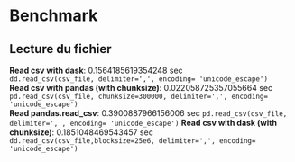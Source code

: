 # Benchmark

## Lecture du fichier
**Read csv with dask**: 0.1564185619354248 sec  
```dd.read_csv(csv_file, delimiter=',', encoding= 'unicode_escape')```  
**Read csv with pandas (with chunksize)**: 0.022058725357055664 sec  
```pd.read_csv(csv_file, chunksize=300000, delimiter=',', encoding= 'unicode_escape')```  
**Read pandas.read_csv**: 0.3900887966156006 sec
```pd.read_csv(csv_file, delimiter=',', encoding= 'unicode_escape')```
**Read csv with dask (with chunksize)**: 0.1851048469543457 sec  
```dd.read_csv(csv_file,blocksize=25e6, delimiter=',', encoding= 'unicode_escape')```